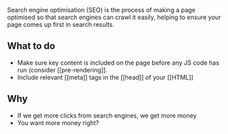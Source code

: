 Search engine optimisation (SEO) is the process of making a page optimised so that search engines can crawl it easily, helping to ensure your page comes up first in search results.

## What to do
- Make sure key content is included on the page before any JS code has run (consider [[pre-rendering]].
- Include relevant [[meta]] tags in the [[head]] of your [[HTML]]

## Why
- If we get more clicks from search engines, we get more money
- You want more money right?
